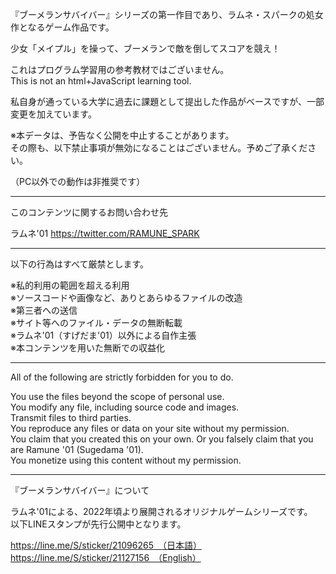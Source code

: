 『ブーメランサバイバー』シリーズの第一作目であり、ラムネ・スパークの処女作となるゲーム作品です。

少女「メイプル」を操って、ブーメランで敵を倒してスコアを競え！

これはプログラム学習用の参考教材ではございません。<br>
This is not an html+JavaScript learning tool.

私自身が通っている大学に過去に課題として提出した作品がベースですが、一部変更を加えています。

※本データは、予告なく公開を中止することがあります。<br>
その際も、以下禁止事項が無効になることはございません。予めご了承ください。

（PC以外での動作は非推奨です）

<hr>

このコンテンツに関するお問い合わせ先

ラムネ'01
https://twitter.com/RAMUNE_SPARK

<hr>

以下の行為はすべて厳禁とします。

※私的利用の範囲を超える利用<br>
※ソースコードや画像など、ありとあらゆるファイルの改造<br>
※第三者への送信<br>
※サイト等へのファイル・データの無断転載<br>
※ラムネ'01（すげだま'01）以外による自作主張<br>
※本コンテンツを用いた無断での収益化

<hr>

All of the following are strictly forbidden for you to do.

You use the files beyond the scope of personal use.<br>
You modify any file, including source code and images.<br>
Transmit files to third parties.<br>
You reproduce any files or data on your site without my permission.<br>
You claim that you created this on your own. Or you falsely claim that you are Ramune '01 (Sugedama '01).<br>
You monetize using this content without my permission.

<hr>
『ブーメランサバイバー』について

ラムネ'01による、2022年頃より展開されるオリジナルゲームシリーズです。<br>
以下LINEスタンプが先行公開中となります。

https://line.me/S/sticker/21096265　（日本語）<br>
https://line.me/S/sticker/21127156　（English）
